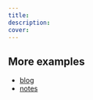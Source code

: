 ```yaml
---
title: 
description: 
cover: 
---
```


## More examples

* [blog](/weblog/blog)
* [notes](/weblog/notes/)
